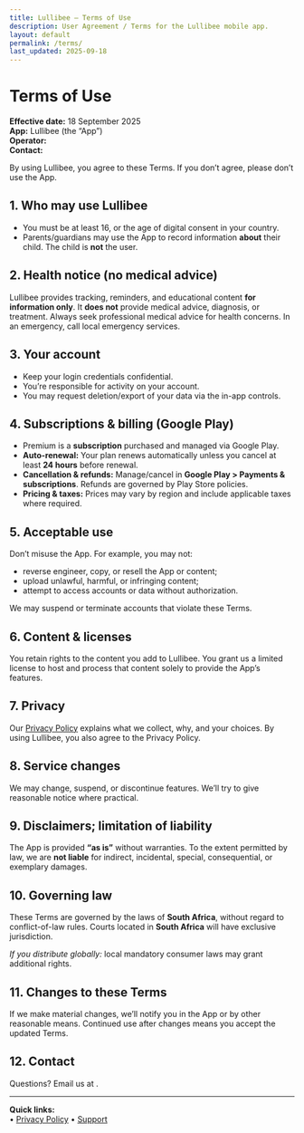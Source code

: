 ```yaml
---
title: Lullibee — Terms of Use
description: User Agreement / Terms for the Lullibee mobile app.
layout: default
permalink: /terms/
last_updated: 2025-09-18
---
```


# Terms of Use

**Effective date:** 18 September 2025  
**App:** Lullibee (the “App”)  
**Operator:** <!-- TODO: Your legal entity name here, e.g., Lullibee (Pty) Ltd -->  
**Contact:** <!-- TODO: your support email, e.g., support@lullibee.app -->

By using Lullibee, you agree to these Terms. If you don’t agree, please don’t use the App.

## 1. Who may use Lullibee
- You must be at least 16, or the age of digital consent in your country.  
- Parents/guardians may use the App to record information **about** their child. The child is **not** the user.

## 2. Health notice (no medical advice)
Lullibee provides tracking, reminders, and educational content **for information only**. It **does not** provide medical advice, diagnosis, or treatment. Always seek professional medical advice for health concerns. In an emergency, call local emergency services.

## 3. Your account
- Keep your login credentials confidential.  
- You’re responsible for activity on your account.  
- You may request deletion/export of your data via the in-app controls.

## 4. Subscriptions & billing (Google Play)
- Premium is a **subscription** purchased and managed via Google Play.  
- **Auto-renewal:** Your plan renews automatically unless you cancel at least **24 hours** before renewal.  
- **Cancellation & refunds:** Manage/cancel in **Google Play > Payments & subscriptions**. Refunds are governed by Play Store policies.  
- **Pricing & taxes:** Prices may vary by region and include applicable taxes where required.

## 5. Acceptable use
Don’t misuse the App. For example, you may not:
- reverse engineer, copy, or resell the App or content;  
- upload unlawful, harmful, or infringing content;  
- attempt to access accounts or data without authorization.

We may suspend or terminate accounts that violate these Terms.

## 6. Content & licenses
You retain rights to the content you add to Lullibee. You grant us a limited license to host and process that content solely to provide the App’s features.

## 7. Privacy
Our [Privacy Policy](/privacy/) explains what we collect, why, and your choices. By using Lullibee, you also agree to the Privacy Policy.

## 8. Service changes
We may change, suspend, or discontinue features. We’ll try to give reasonable notice where practical.

## 9. Disclaimers; limitation of liability
The App is provided **“as is”** without warranties. To the extent permitted by law, we are **not liable** for indirect, incidental, special, consequential, or exemplary damages.

## 10. Governing law
<!-- TODO: choose one primary jurisdiction (e.g., South Africa). -->
These Terms are governed by the laws of **South Africa**, without regard to conflict-of-law rules. Courts located in **South Africa** will have exclusive jurisdiction.

_If you distribute globally:_ local mandatory consumer laws may grant additional rights.

## 11. Changes to these Terms
If we make material changes, we’ll notify you in the App or by other reasonable means. Continued use after changes means you accept the updated Terms.

## 12. Contact
Questions? Email us at **<!-- lullibeeapp@outlook.com -->**.

---

**Quick links:**  
• [Privacy Policy](/privacy/) • [Support](/support/)



